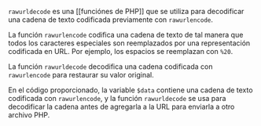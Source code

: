  `rawurldecode`  es una [[funciónes de PHP]] que se utiliza para decodificar una cadena de texto codificada previamente con `rawurlencode`.

La función `rawurlencode` codifica una cadena de texto de tal manera que todos los caracteres especiales son reemplazados por una representación codificada en URL. Por ejemplo, los espacios se reemplazan con `%20`.

La función `rawurldecode` decodifica una cadena codificada con `rawurlencode` para restaurar su valor original.

En el código proporcionado, la variable `$data` contiene una cadena de texto codificada con `rawurlencode`, y la función `rawurldecode` se usa para decodificar la cadena antes de agregarla a la URL para enviarla a otro archivo PHP.